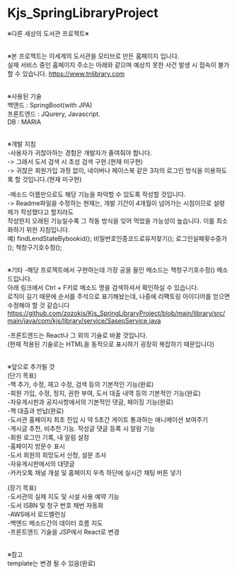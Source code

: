 # Kjs_SpringLibraryProject  
※다른 세상의 도서관 프로젝트※    
<br/>

※본 프로젝트는 이세계의 도서관을 모티브로 만든 홈페이지 입니다.  
실제 서비스 중인 홈페이지 주소는 아래와 같으며 예상치 못한 사건 발생 시 접속이 불가할 수 있습니다. 
https://www.tnlibrary.com  
<br/>
  
※사용된 기술  
백엔드 : SpringBoot(with JPA)  
프론트엔드 : JQurery, Javascript.   
DB : MARIA  
<br/> 
  
※개발 지침  
-사용자가 귀찮아하는 경험은 개발자가 줄여줘야 합니다.   
-> 그래서 도서 검색 시 초성 검색 구현.(현재 미구현)   
-> 귀찮은 회원가입 과정 없이, 네이버나 페이스북 같은 3자의 로그인 방식을 이용하도록 할 것입니다.(현재 미구현)  
  
-메소드 이름만으로도 해당 기능을 파악할 수 있도록 작성할 것입니다.  
-> Readme파일을 수정하는 현재는, 개발 기간이 4개월이 넘어가는 시점이므로 설령 제가 작성했다고 할지라도  
작성한지 오래된 기능일수록 그 작동 방식을 잊어 먹었을 가능성이 높습니다. 이를 최소화하기 위한 지침입니다.  
예) findLendStateBybookid(); 비밀번호인증코드로유저찾기(); 로그인실패횟수증가(); 책청구기호수정();  
<br/>

※기타
-해당 프로젝트에서 구현하는데 가장 공을 들인 메소드는 책청구기호수정() 메소드입니다.  
아래 링크에서 Ctrl + F키로 메소드 명을 검색하셔서 확인하실 수 있습니다.  
로직이 길기 때문에 순서를 주석으로 표기해놨는데, 나중에 리팩토링 아이디어를 얻으면 수정해야 할 것 같습니다  
https://github.com/zozokjs/Kjs_SpringLibraryProject/blob/main/library/src/main/java/com/kjs/library/service/SaseoService.java  
  
-프론트엔드는 React나 그 외의 기술로 바꿀 것입니다.  
(현재 적용된 기술로는 HTML을 동적으로 표시하기 굉장히 복잡하기 때문입니다)  
<br/>
  
※앞으로 추가될 것  
(단기 목표)  
-책 추가, 수정, 재고 수정, 검색 등의 기본적인 기능(완료)  
-회원 가입, 수정, 정지, 권한 부여, 도서 대출 내역 등의 기본적인 기능(완료)  
-자유게시판과 공지사항에서의 기본적인 댓글, 페이징 기능(완료)  
-책 대출과 반납(완료)  
-도서관 홈페이지 최초 진입 시 약 5초간 게이트 통과하는 애니메이션 보여주기  
-게시글 추천, 비추천 기능. 작성글 댓글 등록 시 알람 기능  
-회원 로그인 기록, 내 알림 설정  
-홈페이지 방문수 표시  
-도서 회원의 희망도서 신청, 설문 조사  
-자유게시판에서의 대댓글  
-카카오톡 채널 개설 및 홈페이지 우측 하단에 실시간 채팅 버튼 넣기  
  
(장기 목표)  
-도서관의 실제 지도 및 시설 사용 예약 기능   
-도서 ISBN 및 청구 번호 채번 자동화  
-AWS에서 로드밸런싱  
-백엔드 메소드간의 데이터 흐름 지도  
-프론트엔드 기술을 JSP에서 React로 변경  
<br/> 
  
※참고  
template는 변경 될 수 있음(완료)  
